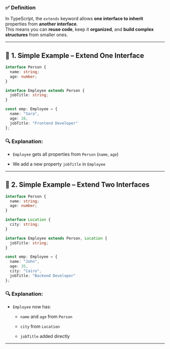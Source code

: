 ### ✅ Definition

In TypeScript, the `extends` keyword allows **one interface to inherit** properties from **another interface**.  
This means you can **reuse code**, keep it **organized**, and **build complex structures** from smaller ones.

---

## 🧩 1. Simple Example – Extend One Interface

```ts
interface Person {
  name: string;
  age: number;
}

interface Employee extends Person {
  jobTitle: string;
}

const emp: Employee = {
  name: "Sara",
  age: 28,
  jobTitle: "Frontend Developer"
};
```

### 🔍 Explanation:

- `Employee` gets all properties from `Person` (`name`, `age`)
    
- We add a new property `jobTitle` in `Employee`


---

## 🧩 2. Simple Example – Extend Two Interfaces

```ts
interface Person {
  name: string;
  age: number;
}

interface Location {
  city: string;
}

interface Employee extends Person, Location {
  jobTitle: string;
}

const emp: Employee = {
  name: "John",
  age: 35,
  city: "Cairo",
  jobTitle: "Backend Developer"
};
```

### 🔍 Explanation:

- `Employee` now has:
    
    - `name` and `age` from `Person`
        
    - `city` from `Location`
        
    - `jobTitle` added directly
        

---
